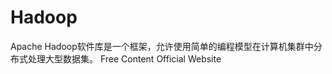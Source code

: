 # Hadoop

Apache Hadoop软件库是一个框架，允许使用简单的编程模型在计算机集群中分布式处理大型数据集。
<ResourceGroupTitle>Free Content</ResourceGroupTitle>
<BadgeLink colorScheme='yellow' badgeText='Read' href='https://hadoop.apache.org/'>Official Website</BadgeLink>
